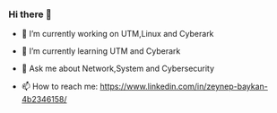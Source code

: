 ### Hi there 👋



- 🔭 I’m currently working on UTM,Linux and Cyberark
- 🌱 I’m currently learning UTM and Cyberark

- 💬 Ask me about Network,System and Cybersecurity
- 📫 How to reach me: https://www.linkedin.com/in/zeynep-baykan-4b2346158/

